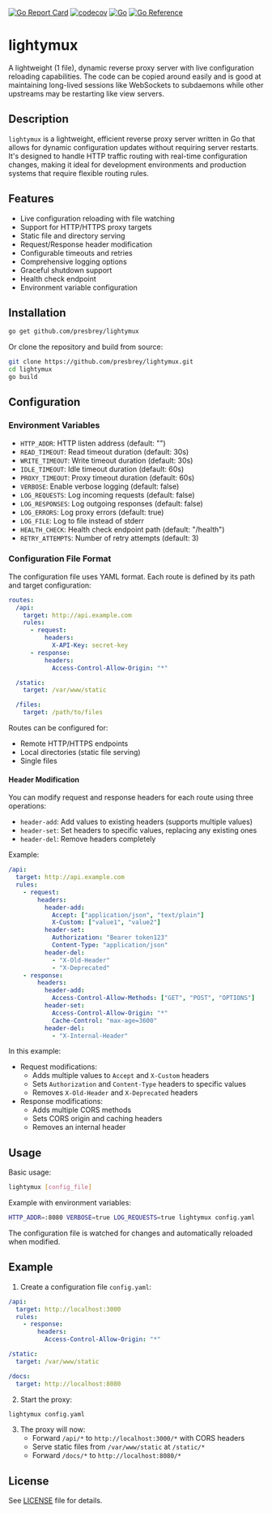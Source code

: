 [![Go Report Card](https://goreportcard.com/badge/github.com/presbrey/lightymux)](https://goreportcard.com/report/github.com/presbrey/lightymux)
[![codecov](https://codecov.io/gh/presbrey/lightymux/graph/badge.svg?token=17BSEJBWVZ)](https://codecov.io/gh/presbrey/lightymux)
[![Go](https://github.com/presbrey/lightymux/actions/workflows/go.yml/badge.svg)](https://github.com/presbrey/lightymux/actions/workflows/go.yml)
[![Go Reference](https://pkg.go.dev/badge/github.com/presbrey/lightymux.svg)](https://pkg.go.dev/github.com/presbrey/lightymux)

# lightymux

A lightweight (1 file), dynamic reverse proxy server with live configuration reloading capabilities. The code can be copied around easily and is good at maintaining long-lived sessions like WebSockets to subdaemons while other upstreams may be restarting like view servers.

## Description

`lightymux` is a lightweight, efficient reverse proxy server written in Go that allows for dynamic configuration updates without requiring server restarts. It's designed to handle HTTP traffic routing with real-time configuration changes, making it ideal for development environments and production systems that require flexible routing rules.

## Features

- Live configuration reloading with file watching
- Support for HTTP/HTTPS proxy targets
- Static file and directory serving
- Request/Response header modification
- Configurable timeouts and retries
- Comprehensive logging options
- Graceful shutdown support
- Health check endpoint
- Environment variable configuration

## Installation

```bash
go get github.com/presbrey/lightymux
```

Or clone the repository and build from source:

```bash
git clone https://github.com/presbrey/lightymux.git
cd lightymux
go build
```

## Configuration

### Environment Variables

- `HTTP_ADDR`: HTTP listen address (default: "")
- `READ_TIMEOUT`: Read timeout duration (default: 30s)
- `WRITE_TIMEOUT`: Write timeout duration (default: 30s)
- `IDLE_TIMEOUT`: Idle timeout duration (default: 60s)
- `PROXY_TIMEOUT`: Proxy timeout duration (default: 60s)
- `VERBOSE`: Enable verbose logging (default: false)
- `LOG_REQUESTS`: Log incoming requests (default: false)
- `LOG_RESPONSES`: Log outgoing responses (default: false)
- `LOG_ERRORS`: Log proxy errors (default: true)
- `LOG_FILE`: Log to file instead of stderr
- `HEALTH_CHECK`: Health check endpoint path (default: "/health")
- `RETRY_ATTEMPTS`: Number of retry attempts (default: 3)

### Configuration File Format

The configuration file uses YAML format. Each route is defined by its path and target configuration:

```yaml
routes:
  /api:
    target: http://api.example.com
    rules:
      - request:
          headers:
            X-API-Key: secret-key
      - response:
          headers:
            Access-Control-Allow-Origin: "*"

  /static:
    target: /var/www/static

  /files:
    target: /path/to/files
```

Routes can be configured for:
- Remote HTTP/HTTPS endpoints
- Local directories (static file serving)
- Single files

#### Header Modification

You can modify request and response headers for each route using three operations:

- `header-add`: Add values to existing headers (supports multiple values)
- `header-set`: Set headers to specific values, replacing any existing ones
- `header-del`: Remove headers completely

Example:

```yaml
/api:
  target: http://api.example.com
  rules:
    - request:
        headers:
          header-add:
            Accept: ["application/json", "text/plain"]
            X-Custom: ["value1", "value2"]
          header-set:
            Authorization: "Bearer token123"
            Content-Type: "application/json"
          header-del:
            - "X-Old-Header"
            - "X-Deprecated"
    - response:
        headers:
          header-add:
            Access-Control-Allow-Methods: ["GET", "POST", "OPTIONS"]
          header-set:
            Access-Control-Allow-Origin: "*"
            Cache-Control: "max-age=3600"
          header-del:
            - "X-Internal-Header"
```

In this example:
- Request modifications:
  - Adds multiple values to `Accept` and `X-Custom` headers
  - Sets `Authorization` and `Content-Type` headers to specific values
  - Removes `X-Old-Header` and `X-Deprecated` headers
- Response modifications:
  - Adds multiple CORS methods
  - Sets CORS origin and caching headers
  - Removes an internal header

## Usage

Basic usage:

```bash
lightymux [config_file]
```

Example with environment variables:

```bash
HTTP_ADDR=:8080 VERBOSE=true LOG_REQUESTS=true lightymux config.yaml
```

The configuration file is watched for changes and automatically reloaded when modified.

## Example

1. Create a configuration file `config.yaml`:
```yaml
/api:
  target: http://localhost:3000
  rules:
    - response:
        headers:
          Access-Control-Allow-Origin: "*"

/static:
  target: /var/www/static

/docs:
  target: http://localhost:8080
```

2. Start the proxy:
```bash
lightymux config.yaml
```

3. The proxy will now:
   - Forward `/api/*` to `http://localhost:3000/*` with CORS headers
   - Serve static files from `/var/www/static` at `/static/*`
   - Forward `/docs/*` to `http://localhost:8080/*`

## License

See [LICENSE](LICENSE) file for details.